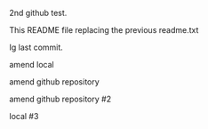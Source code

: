 2nd github test.

This README file replacing the previous readme.txt

Ig last commit.

amend local

amend github repository

amend github repository #2

local #3
